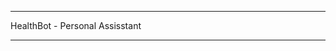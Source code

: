 ************************************************************************
HealthBot - Personal Assisstant
************************************************************************
